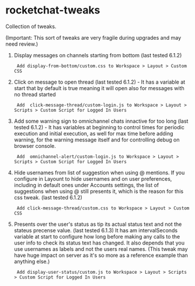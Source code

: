 # rocketchat-tweaks
Collection of tweaks.

(Important: This sort of tweaks are very fragile during upgrades and may need review.)

1. Display messages on channels starting from bottom (last tested 6.1.2)

        Add display-from-bottom/custom.css to Workspace > Layout > Custom CSS

2. Click on message to open thread (last tested 6.1.2) - It has a variable at start that by default is true meaning it will open also for messages with no thread started

        Add  click-message-thread/custom-login.js to Workspace > Layout > Scripts > Custom Script for Logged In Users

3. Add some warning sign to omnichannel chats innactive for too long (last tested 6.1.2) - It has variables at beginning to control times for periodic execution and initial execution, as well for max time before adding warning, for the warning message itself and for controlling debug on browser console. 


        Add  omnichannel-alert/custom-login.js to Workspace > Layout > Scripts > Custom Script for Logged In Users

4. Hide usernames from list of suggestion when using @ mentions. If you configure in Layount to hide usernames and on user preferences, including in default ones under Accounts settings, the list of suggestions when using @ still presents it, which is the reason for this css tweak. (last tested 6.1.2)

        Add click-message-thread/custom.css to Workspace > Layout > Custom CSS

5. Presents over the user's status as tip its actual status text and not the stateus precense value. (last tested 6.1.3) It has am intervalSeconds variable at start to configure how long before making any calls to the user info to check its status text has changed. It also depends that you use usernames as labels and not the users real names. (This tweak may have huge impact on server as it's so more as a reference example than anything else.)

        Add display-user-status/custom.js to Workspace > Layout > Scripts > Custom Script for Logged In Users


